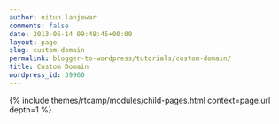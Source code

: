 ```yaml
---
author: nitun.lanjewar
comments: false
date: 2013-06-14 09:48:45+00:00
layout: page
slug: custom-domain
permalink: blogger-to-wordpress/tutorials/custom-domain/
title: Custom Domain
wordpress_id: 39960
---
```


{% include themes/rtcamp/modules/child-pages.html context=page.url depth=1 %}
